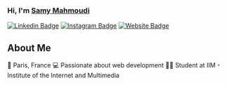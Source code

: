 ### Hi, I'm <a href="https://samymahmoudi.fr" target="_blank">Samy Mahmoudi</a>

[![Linkedin Badge](https://img.shields.io/badge/-LinkedIn-0e76a8?style=flat-square&logo=Linkedin&logoColor=white)](https://linkedin.com/in/samy-mahmoudi/)
[![Instagram Badge](https://img.shields.io/badge/-Instagram-e4405f?style=flat-square&logo=Instagram&logoColor=white)](https://www.instagram.com/s4my_dev/)
[![Website Badge](https://img.shields.io/badge/Website-3b5998?style=flat-square&logo=google-chrome&logoColor=white)](https://samymahmoudi.fr)

## About Me
📍 Paris, France
💻 Passionate about web development
🧑‍🎓 Student at IIM - Institute of the Internet and Multimedia
